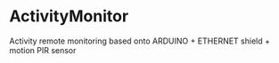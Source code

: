 # ActivityMonitor
Activity remote monitoring based onto ARDUINO + ETHERNET shield + motion PIR sensor
